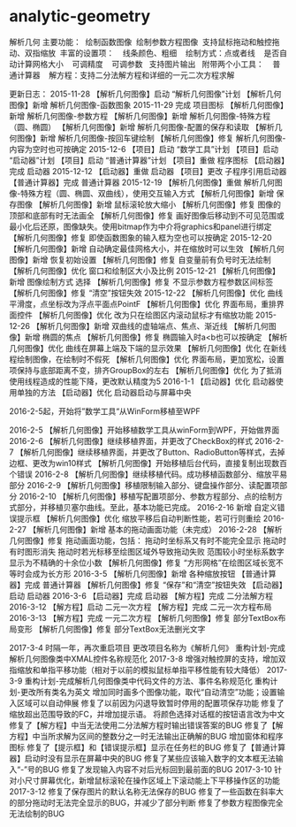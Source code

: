 # analytic-geometry
解析几何
主要功能：
  绘制函数图像
  绘制参数方程图像
  支持鼠标拖动和触控拖动、双指缩放
  丰富的设置项：
    线条颜色、粗细
    绘制方式：点或者线
    是否自动计算网格大小
    可调精度
    可调参数
   支持图片输出
   附带两个小工具：
    普通计算器
    解方程：支持二分法解方程和详细的一元二次方程求解

更新日志：
2015-11-28
	【解析几何图像】启动 “解析几何图像”计划
	【解析几何图像】新增 解析几何图像-函数图象
2015-11-29
	完成 项目图标
	【解析几何图像】新增 解析几何图像-参数方程
	【解析几何图像】新增 解析几何图像-特殊方程（圆、椭圆）
	【解析几何图像】新增 解析几何图像-配置的保存和读取
	【解析几何图像】新增 解析几何图像-按回车键绘制
	【解析几何图像】修复 解析几何图像-内容为空时也可按确定
2015-12-6
	【项目】启动 “数学工具”计划
	【项目】启动 “启动器”计划
	【项目】启动 “普通计算器”计划
	【项目】重做 程序图标
	【启动器】完成 启动器
2015-12-12
	【启动器】重做 启动器
	【项目】更改 子程序引用启动器
	【普通计算器】完成 普通计算器
2015-12-19
	【解析几何图像】重做 解析几何图像-特殊方程（圆、椭圆、双曲线），使用交互输入方式
	【解析几何图像】新增 保存图像
	【解析几何图像】新增 鼠标滚轮放大缩小
	【解析几何图像】修复 图像的顶部和底部有时无法画全
	【解析几何图像】修复 画好图像后移动到不可见范围或最小化后还原，图像缺失。使用bitmap作为中介将graphics和panel进行绑定
	【解析几何图像】修复 即使函数图象的输入框为空也可以按确定
2015-12-20
	【解析几何图像】新增 自动确定最佳网格大小，并在缩放时可以生效
	【解析几何图像】新增 恢复初始设置
	【解析几何图像】修复 自变量前有负号时无法绘制
	【解析几何图像】优化 窗口和绘制区大小及比例
2015-12-21
	【解析几何图像】新增  图像绘制方式 选择
	【解析几何图像】修复 不显示参数方程参数区间标签
	【解析几何图像】修复 “清空”按钮失效
2015-12-22
	【解析几何图像】优化 曲线平滑度，点坐标改为浮点平面点PointF
	【解析几何图像】优化 界面布局，重排界面控件
	【解析几何图像】优化 改为只在绘图区内滚动鼠标才有缩放功能
2015-12-26
	【解析几何图像】新增 双曲线的虚轴端点、焦点、渐近线
	【解析几何图像】新增 椭圆的焦点
	【解析几何图像】修复 椭圆输入时a<b也可以按确定
	【解析几何图像】优化 曲线在屏幕上端及下端的显示效果
	【解析几何图像】优化 在新线程绘制图像，在绘制时不假死
	【解析几何图像】优化 界面布局，更加宽松，设置项保持与底部距离不变，排齐GroupBox的左右
	【解析几何图像】优化 为了抵消使用线程造成的性能下降，更改默认精度为5
2016-1-1
	【启动器】优化 启动器使用单独的方法
	【启动器】优化 启动器启动与屏幕中央

2016-2-5起，开始将”数学工具“从WinForm移植至WPF

2016-2-5
	【解析几何图像】开始移植数学工具从winForm到WPF，开始做界面
2016-2-6
	【解析几何图像】继续移植界面，并更改了CheckBox的样式
2016-2-7 
	【解析几何图像】继续移植界面，并更改了Button、RadioButton等样式，去掉边框、更改为win10样式
	【解析几何图像】开始移植后台代码，直接复制出现数百个错误
2016-2-8
	【解析几何图像】继续移植代码。成功移植函数部分、缩放平易部分
2016-2-9
	【解析几何图像】移植限制输入部分、键盘操作部分、读配置项部分
2016-2-10
	【解析几何图像】移植写配置项部分、参数方程部分、点的绘制方式部分，并移植贝塞尔曲线。至此，基本功能已完成。
2016-2-16
	新增 自定义错误提示框
	【解析几何图像】优化 缩放平移后自动判断性能，若可行则重绘
2016-2-27
	【解析几何图像】新增 基本的拖动画面功能（未完成）
2016-2-28
	【解析几何图像】修复 拖动画面功能，包括：
		拖动时坐标系又有时不能完全显示
		拖动时有时图形消失
		拖动时若光标移至绘图区域外导致拖动失败
		范围较小时坐标系数字显示为不精确的十余位小数
	【解析几何图像】修复 “方形网格”在绘图区域长宽不等时会成为长方形
2016-3-5
	【解析几何图像】新增 各种缩放按钮
	【普通计算器】完成 普通计算器
	【解析几何图像】修复 “保存”和“清空”按钮失效
	【启动器】启动 启动器
2016-3-6
	【启动器】完成 启动器
	【解方程】完成 二分法解方程
2016-3-12
	【解方程】启动 二元一次方程
	【解方程】完成 二元一次方程布局
2016-3-13
	【解方程】完成 一元二次方程
	【解析几何图像】修复 部分TextBox布局变形
	【解析几何图像】修复 部分TextBox无法删光文字
	
2017-3-4
	时隔一年，再次重启项目
	更改项目名称为《解析几何》
	重构计划-完成解析几何图像类中XMAL控件名称规范化
2017-3-8
	增强对触控屏的支持，增加双指缩放和单指平移功能（相对于以前的模拟鼠标单指平移性能有较大降低）
2017-3-9
	重构计划-完成解析几何图像类中代码文件的方法、事件名称规范化
	重构计划-更改所有类名为英文
	增加同时画多个图像功能，取代“自动清空”功能；设置输入区域可以自动伸展
	修复了以前因为闪退导致暂时停用的配置项保存功能
	修复了缩放超出范围导致的FC，并增加提示语。
	将颜色选择对话框的按钮语言改为中文
	修复了【解方程】中当无法使用二分法解方程时输出错误答案的BUG
	修复了【解方程】中当所求解为区间的整数分之一时无法输出正确解的BUG
	增加窗体和程序图标
	修复了【提示框】和【错误提示框】显示在任务栏的BUG
	修复了【普通计算器】启动时没有显示在屏幕中央的BUG
	修复了某些应该输入数字的文本框无法输入“-”号的BUG
	修复了发现输入内容不对后光标回到最前面的BUG
2017-3-10
	针对小尺寸屏幕优化，新增鼠标滚轮在操作区域上下滚动能上下平移操作区的功能
2017-3-12
	修复了保存图片的默认名称无法保存的BUG
	修复了一些函数在斜率大的部分拖动时无法完全显示的BUG，并减少了部分判断
	修复了参数方程图像完全无法绘制的BUG

